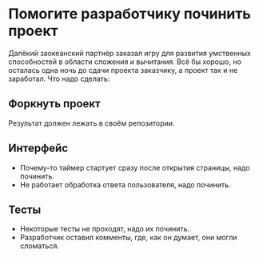 # Помогите разработчику починить проект
Далёкий заокеанский партнёр заказал игру для развития умственных способностей в области 
сложения и вычитания. Всё бы хорошо, но осталась одна ночь до сдачи проекта заказчику,
а проект так и не заработал. Что надо сделать:

## Форкнуть проект
Результат должен лежать в своём репозитории.

## Интерфейс
* Почему-то таймер стартует сразу после открытия страницы, надо починить.
* Не работает обработка ответа пользователя, надо починить.

## Тесты
* Некоторые тесты не проходят, надо их починить.
* Разработчик оставил комменты, где, как он думает, они могли сломаться.
